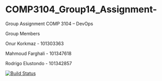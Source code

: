 # COMP3104_Group14_Assignment-


Group Assignment COMP 3104 – DevOps

Group Members

Onur Korkmaz - 101303363

Mahmoud Farghali - 101347618

Rodrigo Elustondo - 101342857

[![Build Status](https://app.travis-ci.com/101303363/COMP3104_Group14_Assignment-.svg?branch=main)](https://app.travis-ci.com/101303363/COMP3104_Group14_Assignment-)
